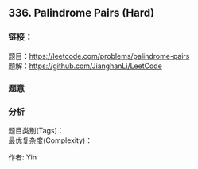 ## 336. Palindrome Pairs (Hard)

### **链接**：
题目：https://leetcode.com/problems/palindrome-pairs  
题解：https://github.com/JianghanLi/LeetCode

### **题意**



### **分析**  
题目类别(Tags)：  
最优复杂度(Complexity)：  



作者: Yin
